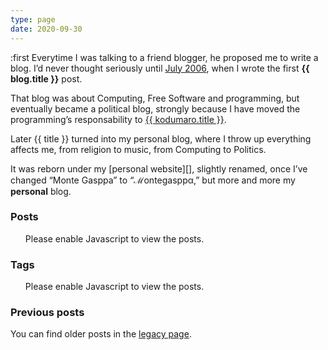 ```yaml
---
type: page
date: 2020-09-30
---
```

[July 2006]: http://montegasppa.blogspot.com/2006/07/prlogo.html
[kodumaro]: {{{kodumaro.url}}}
[legacy page]: /legacy.html
[personal websile]: {{{site}}}

:first Everytime I was talking to a friend blogger, he proposed me to write a
blog. I’d never thought seriously until [July 2006][], when I wrote the first
**{{ blog.title }}** post.


That blog was about Computing, Free Software and programming, but eventually
became a political blog, strongly because I have moved the programming’s
responsability to [{{ kodumaro.title }}][kodumaro].

Later {{ title }} turned into my personal blog, where I throw up everything
affects me, from religion to music, from Computing to Politics.

It was reborn under my [personal website][], slightly renamed, once I’ve changed
“Monte Gasppa” to “ℳontegasppα,” but more and more my **personal** blog.

### Posts

<ul id="postsList">
  <noscript>Please enable Javascript to view the posts.</noscript>
</ul>

### Tags

<ul id="tagsList">
  <noscript>Please enable Javascript to view the posts.</noscript>
</ul>

### Previous posts

You can find older posts in the [legacy page][].

<script>
  var urlParams = new URLSearchParams(window.location.search)
  var currentTag = urlParams.get('tag')

  if (currentTag) {
    $('#posts').text('Posts at ')
    $('#posts').append('<code>' + currentTag + '</code>')
    $('#postsList').append('<li><a href="/">Back home</a></li>')
    $.getJSON('/tags/' + currentTag + '.json', function(posts) {
      for (var post of posts) {
        $('#postsList').append(
          '<li><small>[' + post.date + ']</small> <a href="' + post.url + '">' + post.title + '</a></li>'
        )
      }
    })

  } else {
    $('#posts').text('Latest posts')
    $.getJSON('/posts.json', function(posts) {
      for (var post of posts) {
        $('#postsList').append(
          '<li><small>[' + post.date + ']</small> <a href="' + post.url + '">' + post.title + '</a></li>'
        )
      }
    })
  }

  $.getJSON('/tags.json', function(tags) {
    for (var tag of tags) {
      $('#tagsList').append('<li><a href="/?tag=' + tag + '"><code>' + tag.replace(/-/g, ' ') + '</code></a></li>')
    }
  })
</script>
